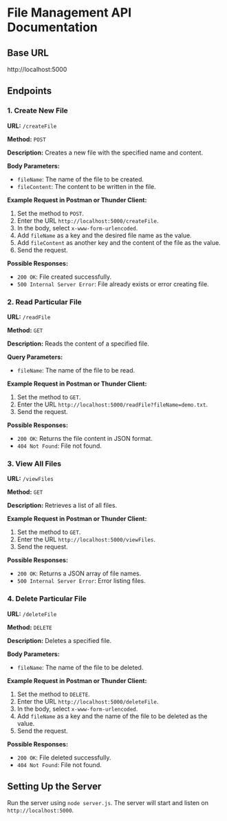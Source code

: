 # File Management API Documentation

## Base URL
http://localhost:5000


## Endpoints

### 1. Create New File

**URL:** `/createFile`

**Method:** `POST`

**Description:** Creates a new file with the specified name and content.

**Body Parameters:**
- `fileName`: The name of the file to be created.
- `fileContent`: The content to be written in the file.

**Example Request in Postman or Thunder Client:**

1. Set the method to `POST`.
2. Enter the URL `http://localhost:5000/createFile`.
3. In the body, select `x-www-form-urlencoded`.
4. Add `fileName` as a key and the desired file name as the value.
5. Add `fileContent` as another key and the content of the file as the value.
6. Send the request.

**Possible Responses:**
- `200 OK`: File created successfully.
- `500 Internal Server Error`: File already exists or error creating file.

### 2. Read Particular File

**URL:** `/readFile`

**Method:** `GET`

**Description:** Reads the content of a specified file.

**Query Parameters:**
- `fileName`: The name of the file to be read.

**Example Request in Postman or Thunder Client:**

1. Set the method to `GET`.
2. Enter the URL `http://localhost:5000/readFile?fileName=demo.txt`.
3. Send the request.

**Possible Responses:**
- `200 OK`: Returns the file content in JSON format.
- `404 Not Found`: File not found.

### 3. View All Files

**URL:** `/viewFiles`

**Method:** `GET`

**Description:** Retrieves a list of all files.

**Example Request in Postman or Thunder Client:**

1. Set the method to `GET`.
2. Enter the URL `http://localhost:5000/viewFiles`.
3. Send the request.

**Possible Responses:**
- `200 OK`: Returns a JSON array of file names.
- `500 Internal Server Error`: Error listing files.

### 4. Delete Particular File

**URL:** `/deleteFile`

**Method:** `DELETE`

**Description:** Deletes a specified file.

**Body Parameters:**
- `fileName`: The name of the file to be deleted.

**Example Request in Postman or Thunder Client:**

1. Set the method to `DELETE`.
2. Enter the URL `http://localhost:5000/deleteFile`.
3. In the body, select `x-www-form-urlencoded`.
4. Add `fileName` as a key and the name of the file to be deleted as the value.
5. Send the request.

**Possible Responses:**
- `200 OK`: File deleted successfully.
- `404 Not Found`: File not found.

## Setting Up the Server
Run the server using `node server.js`.
The server will start and listen on `http://localhost:5000`.


